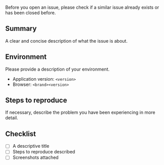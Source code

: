 Before you open an issue, please check if a similar issue already exists or has been closed before.

## Summary
A clear and concise description of what the issue is about.

## Environment
Please provide a description of your environment.

* Application version: `<version>`
* Browser: `<brand><version>`

## Steps to reproduce
If necessary, describe the problem you have been experiencing in more detail.

## Checklist
* [ ] A descriptive title
* [ ] Steps to reproduce described
* [ ] Screenshots attached